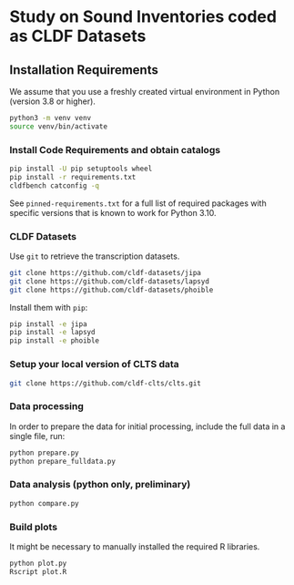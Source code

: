 # Study on Sound Inventories coded as CLDF Datasets

## Installation Requirements

We assume that you use a freshly created virtual environment in Python (version 3.8 or higher).

```bash
python3 -m venv venv
source venv/bin/activate
```

### Install Code Requirements and obtain catalogs

```bash
pip install -U pip setuptools wheel
pip install -r requirements.txt
cldfbench catconfig -q
```

See `pinned-requirements.txt` for a full list of required packages with specific
versions that is known to work for Python 3.10.


### CLDF Datasets

Use `git` to retrieve the transcription datasets.

```bash
git clone https://github.com/cldf-datasets/jipa
git clone https://github.com/cldf-datasets/lapsyd
git clone https://github.com/cldf-datasets/phoible
```

Install them with `pip`:

```bash
pip install -e jipa
pip install -e lapsyd
pip install -e phoible
```

### Setup your local version of CLTS data

```bash
git clone https://github.com/cldf-clts/clts.git
```

### Data processing

In order to prepare the data for initial processing, include the full data in a
single file, run: 

```bash
python prepare.py
python prepare_fulldata.py
```

### Data analysis (python only, preliminary)

```bash
python compare.py
```

### Build plots

It might be necessary to manually installed the required R libraries.

```bash
python plot.py
Rscript plot.R
```

